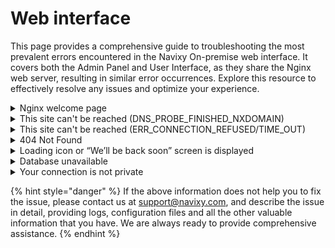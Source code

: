 # Web interface

This page provides a comprehensive guide to troubleshooting the most prevalent errors encountered in the Navixy On-premise web interface. It covers both the Admin Panel and User Interface, as they share the Nginx web server, resulting in similar error occurrences. Explore this resource to effectively resolve any issues and optimize your experience.

<details>

<summary>Nginx welcome page</summary>

If you see the Nginx welcome screen, it means that the request has passed through and Nginx is installed and running, but not yet configured.

![Welcome to Nginx](../../../on-premise/on-premise/troubleshooting/attachments/image-20230823-121500.png)

Things to check:

* The website configs are stored in the following directory:
  * Linux: `/etc/nginx/sites-available`
  * Windows: `C:\nginx\conf\sites-enabled`
* On Linux instances, the symlinks for these files must be made in `/etc/nginx/sites-enabled`

If there are no configs present - please contact Navixy support team.

</details>

<details>

<summary>This site can't be reached (DNS_PROBE_FINISHED_NXDOMAIN)</summary>

DNS\_PROBE\_FINISHED\_NXDOMAIN error means that your domain is not pointed to your server or is set up incorrectly.

![DNS\_PROBE\_FINISHED\_NXDOMAIN](../../../on-premise/on-premise/troubleshooting/attachments/image-20230823-122136.png)

To resolve the issue, please check that DNS records for the domain are specified correctly.

Domains must have A-type DNS record to functions. Please check [domain requirements](../requirements/domains.md) for more details.

</details>

<details>

<summary>This site can't be reached (ERR_CONNECTION_REFUSED/TIME_OUT)</summary>

This error means that connection attempts failed.

![ERR\_CONNECTION\_REFUSED](../../../on-premise/on-premise/troubleshooting/attachments/image-20230823-130318.png)

Troubleshooting steps:

1. Check that port 80 (HTTP) or 443 (HTTPS) is open and connections are allowed.
2. [Check that Nginx is launched](../requirements/domains.md).
3. On Linux: check if the symlinks for Nginx configs are created in `/etc/nginx/sites-enabled`.
4. If you have edited any of Nginx configurations - restart Nginx.

</details>

<details>

<summary>404 Not Found</summary>

If you see such error it means NGINX not properly configured or you’re requesting wrong URL.

![404 not found](../../../on-premise/on-premise/troubleshooting/attachments/image-20230823-130949.png)

Possible ways to solve:

1. Make sure that URLs in Nginx configuration files are correct. Files are located in `/etc/nginx/sites-available/`
2. On Linux: check if necessary sites are enabled. Sites are enabling by creating symlinks in `/etc/nginx/sites-enabled/`
3. Check that static file location specified in Nginx config are correct.

* For Linux, the files are located in `/var/www/`
* For Windows, the files are in `C:\nginx\www`

4. Check that URLs in static files are specified correctly. The files are:

* `./www/panel-v2/PConfig.js`
* `./www/pro-ui/Config.js`
* `./www/pro-ui/static/app_config.js`

5. If you have edited any of the configurations - restart Nginx.

</details>

<details>

<summary>Loading icon or “We’ll be back soon” screen is displayed</summary>

If you see a loading icon for extended time periods, or “We’ll be back soon” screen appears - it means that you web server is working and static files are accessible, but UI can't get data from the platfrom.

![We will back soon error](../../../on-premise/on-premise/troubleshooting/attachments/e2xphxkndx.gif)

![We'll be back soon](../../../on-premise/on-premise/troubleshooting/attachments/image-20230823-135703.png)

To resolve the issue:

1. If Admin panel is available, and the problem is only with the user interface - check that correct domain name is specified in the Admin panel (Account Management - Service preferences).
2. Check your browser developer tools. In Chrome-based browsers, press F12, proceed to Network, refresh the page and check the errors. If you see that `get_ui_config` API call fails to execute, in most cases this means API-server is down.
3. [Check API-server status](checking-service-statuses.md). If service is stopped - try restarting it. If service is not launching or crashing after a short while - check its logs to see errors.
4. Check API URL, it may be specified incorrectly in `./www/pro-ui/Config.js`. If this is the case, replace URL with correct one and reload the page.
5. If all points above are fine - check memory consumption and double-check API log file. Perhaps, service has run out of memory.

</details>

<details>

<summary>Database unavailable</summary>

Database unavailable message generally means the Java services cannot request data from a database.

![DB unavailable](../../../on-premise/on-premise/troubleshooting/attachments/image-20230823-140830.png)

Begin with [checking MySQL status](checking-service-statuses.md#database). If MySQL is down - try restarting it and check its logs to find the cause of the failure.

If your database is hosted on a separate server, make sure the connection to it is available on the default MySQL port 3306 (or a custom port if the installation was made this way - check `db.properties` file of any of the Java services).

</details>

<details>

<summary>Your connection is not private</summary>

This error tells you that connection is not SSL-protected.

![Your connection is not private](../../../on-premise/on-premise/troubleshooting/attachments/image-20230823-141352.png)

Possible reasons

* You try to access port 443 (with a HTTPS link) and do not have SSL certificate installed.
* Your certificate does not cover the domain name you are accessing.
* Your certificate has expired and you need to issue a new one.
* Your certificate is not set up correctly (not specified in Nginx configuration).

</details>

{% hint style="danger" %}
If the above information does not help you to fix the issue, please contact us at [support@navixy.com](mailto:support@navixy.com), and describe the issue in detail, providing logs, configuration files and all the other valuable information that you have. We are always ready to provide comprehensive assistance.
{% endhint %}

